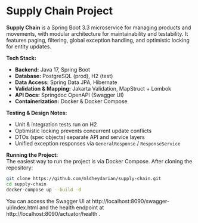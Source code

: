 # Supply Chain Project

**Supply Chain** is a Spring Boot 3.3 microservice for managing products and movements, with modular architecture for maintainability and testability. It features paging, filtering, global exception handling, and optimistic locking for entity updates.

**Tech Stack:**
- **Backend:** Java 17, Spring Boot
- **Database:** PostgreSQL (prod), H2 (test)
- **Data Access:** Spring Data JPA, Hibernate
- **Validation & Mapping:** Jakarta Validation, MapStruct + Lombok
- **API Docs:** Springdoc OpenAPI (Swagger UI)
- **Containerization:** Docker & Docker Compose

**Testing & Design Notes:**
- Unit & integration tests run on H2
- Optimistic locking prevents concurrent update conflicts
- DTOs (spec objects) separate API and service layers
- Unified exception responses via `GeneralResponse` / `ResponseService`
  
**Running the Project:**  
The easiest way to run the project is via Docker Compose. After cloning the repository:

```bash
git clone https://github.com/mldheydarian/supply-chain.git
cd supply-chain
docker-compose up --build -d
```

You can access the Swagger UI at http://localhost:8090/swagger-ui/index.html
 and the health endpoint at http://localhost:8090/actuator/health
.
